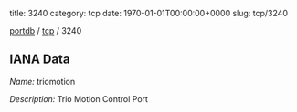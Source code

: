 title: 3240
category: tcp
date: 1970-01-01T00:00:00+0000
slug: tcp/3240

[portdb](/) / [tcp](/category/tcp.html) / 3240


## IANA Data

_Name:_ triomotion

_Description:_ Trio Motion Control Port

